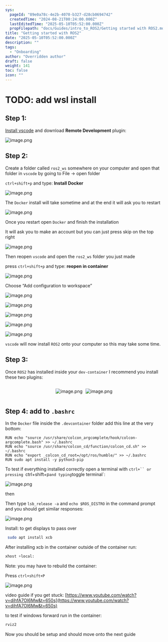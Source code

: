 ```yaml
---
sys:
  pageId: "89e0a78c-4e2b-4070-b327-d28cb0694742"
  createdTime: "2024-08-21T00:24:00.000Z"
  lastEditedTime: "2025-05-10T05:52:00.000Z"
  propFilepath: "docs/Guides/intro_to_ROS2/Getting started with ROS2.md"
title: "Getting started with ROS2"
date: "2025-05-10T05:52:00.000Z"
description: ""
tags:
  - "Onboarding"
author: "Overridden author"
draft: false
weight: 141
toc: false
icon: ""
---
```


# TODO: add wsl install

## Step 1:

[Install vscode](https://code.visualstudio.com/download) and download **Remote Development** plugin:

![image.png](https://prod-files-secure.s3.us-west-2.amazonaws.com/d518164a-d88e-44d1-a4ee-3adb3bd8bce0/efb52993-1881-4a40-b95e-6f020334f022/image.png?X-Amz-Algorithm=AWS4-HMAC-SHA256&X-Amz-Content-Sha256=UNSIGNED-PAYLOAD&X-Amz-Credential=ASIAZI2LB4662CU3FQWH%2F20250721%2Fus-west-2%2Fs3%2Faws4_request&X-Amz-Date=20250721T210838Z&X-Amz-Expires=3600&X-Amz-Security-Token=IQoJb3JpZ2luX2VjEMX%2F%2F%2F%2F%2F%2F%2F%2F%2F%2FwEaCXVzLXdlc3QtMiJGMEQCIAUDuGKTRBFfC%2BWpyakG1X9nup0agrinMcby5aIq5iBFAiBd3IbHp%2BsnrckHCizJjmRpmvuIj8r%2B6siWRJhaXuD9kSqIBAje%2F%2F%2F%2F%2F%2F%2F%2F%2F%2F8BEAAaDDYzNzQyMzE4MzgwNSIMIGNM5wEhIdffhRmWKtwDOykJr64HAp1P8tRexGZxkCjE1yBUGhFSZzNsGFgnZjmpJ6gRBRukSjvKnEIn40XuEY3Soyd4Q4Zh6rIrEAtdtBoTOhQOMRCuSZHKTnwJWB5%2FPktqGBemoujyr%2BJr%2B4lBP%2BOzsPlOraBrLHqPUGtkrg1lZ227KWaEJMUARBwryE6wC3%2BZOs7Dl0zDJu%2FpGJ6GDeAttSWRsdhZ2lKqeCvLv6qOvLWo8spSEpz%2FNKMSW%2BSEoIuXmpIQ%2BoYporZE8coeRdZ2VjUeuyq34eljS0ETm68jNiyK4cFESSq064iKclka3x8N4a56TxHkJ0vcGevaIavSxfLNpfczAORyvF2idOQBdd4qOxNTR9MW70upWUPjJBggWdjsx0ODAqu3NWF1I2lQjdh6K6Aa6lsmbRLw43DWyAsgJWVxQQ7leEIEimaEaTYqqtM3SL3JnRBjquwwIARsb%2FGokezxszgZn8Nv7cyy9Dv9qI7yn3QEARTP2344iSivD1OSBS9TNKaZAF9grkAe2YWghgW8oEKtoDj91pVamN0%2FrvQDtnsl9IG3kjjFX%2BzcMX%2BslXUtlm2hCAwsjW46oD0N%2B9nuagVPov0iyjWdeRO6%2BknxcPjlruGEtKGPzEe4k1sEVjC4V%2BIwn9f6wwY6pgFL%2Ba0Ecj7Oq1D1S61Y982zL%2FbeMRJ4Wn7cJ3S8I3yMs2%2BW45opqArTuWWrLKpWdfev3Lo4QmFBPgYRoM6mxbeMig48xRpc%2BePspQa5AHK3snmcY%2FlBOUFLJWYOrHjo%2BU1jfkLpQxgKjEHFxzOJrMwj2QPL0D4wQIo8R8fJ4AZ2LUl9%2FCqjd8u6E3bWK%2Bnx4IUDVC%2BDBNiDl6%2BueKK%2FiOBU2iXf%2FDso&X-Amz-Signature=ef9da19b68d51e88f616e4a771f80de01ada9dcc6fd8fe64115b01f1b8bbf617&X-Amz-SignedHeaders=host&x-amz-checksum-mode=ENABLED&x-id=GetObject)

## Step 2:

Create a folder called `ros2_ws` somewhere on your computer and open that folder in `vscode` by going to File → open folder 

`ctrl+shift+p` and type: **Install Docker**

![image.png](https://prod-files-secure.s3.us-west-2.amazonaws.com/d518164a-d88e-44d1-a4ee-3adb3bd8bce0/2269dc0e-1cd5-47ff-bceb-c04ad9b2eab0/image.png?X-Amz-Algorithm=AWS4-HMAC-SHA256&X-Amz-Content-Sha256=UNSIGNED-PAYLOAD&X-Amz-Credential=ASIAZI2LB4662CU3FQWH%2F20250721%2Fus-west-2%2Fs3%2Faws4_request&X-Amz-Date=20250721T210838Z&X-Amz-Expires=3600&X-Amz-Security-Token=IQoJb3JpZ2luX2VjEMX%2F%2F%2F%2F%2F%2F%2F%2F%2F%2FwEaCXVzLXdlc3QtMiJGMEQCIAUDuGKTRBFfC%2BWpyakG1X9nup0agrinMcby5aIq5iBFAiBd3IbHp%2BsnrckHCizJjmRpmvuIj8r%2B6siWRJhaXuD9kSqIBAje%2F%2F%2F%2F%2F%2F%2F%2F%2F%2F8BEAAaDDYzNzQyMzE4MzgwNSIMIGNM5wEhIdffhRmWKtwDOykJr64HAp1P8tRexGZxkCjE1yBUGhFSZzNsGFgnZjmpJ6gRBRukSjvKnEIn40XuEY3Soyd4Q4Zh6rIrEAtdtBoTOhQOMRCuSZHKTnwJWB5%2FPktqGBemoujyr%2BJr%2B4lBP%2BOzsPlOraBrLHqPUGtkrg1lZ227KWaEJMUARBwryE6wC3%2BZOs7Dl0zDJu%2FpGJ6GDeAttSWRsdhZ2lKqeCvLv6qOvLWo8spSEpz%2FNKMSW%2BSEoIuXmpIQ%2BoYporZE8coeRdZ2VjUeuyq34eljS0ETm68jNiyK4cFESSq064iKclka3x8N4a56TxHkJ0vcGevaIavSxfLNpfczAORyvF2idOQBdd4qOxNTR9MW70upWUPjJBggWdjsx0ODAqu3NWF1I2lQjdh6K6Aa6lsmbRLw43DWyAsgJWVxQQ7leEIEimaEaTYqqtM3SL3JnRBjquwwIARsb%2FGokezxszgZn8Nv7cyy9Dv9qI7yn3QEARTP2344iSivD1OSBS9TNKaZAF9grkAe2YWghgW8oEKtoDj91pVamN0%2FrvQDtnsl9IG3kjjFX%2BzcMX%2BslXUtlm2hCAwsjW46oD0N%2B9nuagVPov0iyjWdeRO6%2BknxcPjlruGEtKGPzEe4k1sEVjC4V%2BIwn9f6wwY6pgFL%2Ba0Ecj7Oq1D1S61Y982zL%2FbeMRJ4Wn7cJ3S8I3yMs2%2BW45opqArTuWWrLKpWdfev3Lo4QmFBPgYRoM6mxbeMig48xRpc%2BePspQa5AHK3snmcY%2FlBOUFLJWYOrHjo%2BU1jfkLpQxgKjEHFxzOJrMwj2QPL0D4wQIo8R8fJ4AZ2LUl9%2FCqjd8u6E3bWK%2Bnx4IUDVC%2BDBNiDl6%2BueKK%2FiOBU2iXf%2FDso&X-Amz-Signature=f8f63e0bf3218440578749aba78d3d24a040e5113f33ff4fb9e181a48719ee90&X-Amz-SignedHeaders=host&x-amz-checksum-mode=ENABLED&x-id=GetObject)

The `Docker` install will take sometime and at the end it will ask you to restart

![image.png](https://prod-files-secure.s3.us-west-2.amazonaws.com/d518164a-d88e-44d1-a4ee-3adb3bd8bce0/ed233f78-be33-4b1f-b89c-9c346c0e961e/image.png?X-Amz-Algorithm=AWS4-HMAC-SHA256&X-Amz-Content-Sha256=UNSIGNED-PAYLOAD&X-Amz-Credential=ASIAZI2LB4662CU3FQWH%2F20250721%2Fus-west-2%2Fs3%2Faws4_request&X-Amz-Date=20250721T210838Z&X-Amz-Expires=3600&X-Amz-Security-Token=IQoJb3JpZ2luX2VjEMX%2F%2F%2F%2F%2F%2F%2F%2F%2F%2FwEaCXVzLXdlc3QtMiJGMEQCIAUDuGKTRBFfC%2BWpyakG1X9nup0agrinMcby5aIq5iBFAiBd3IbHp%2BsnrckHCizJjmRpmvuIj8r%2B6siWRJhaXuD9kSqIBAje%2F%2F%2F%2F%2F%2F%2F%2F%2F%2F8BEAAaDDYzNzQyMzE4MzgwNSIMIGNM5wEhIdffhRmWKtwDOykJr64HAp1P8tRexGZxkCjE1yBUGhFSZzNsGFgnZjmpJ6gRBRukSjvKnEIn40XuEY3Soyd4Q4Zh6rIrEAtdtBoTOhQOMRCuSZHKTnwJWB5%2FPktqGBemoujyr%2BJr%2B4lBP%2BOzsPlOraBrLHqPUGtkrg1lZ227KWaEJMUARBwryE6wC3%2BZOs7Dl0zDJu%2FpGJ6GDeAttSWRsdhZ2lKqeCvLv6qOvLWo8spSEpz%2FNKMSW%2BSEoIuXmpIQ%2BoYporZE8coeRdZ2VjUeuyq34eljS0ETm68jNiyK4cFESSq064iKclka3x8N4a56TxHkJ0vcGevaIavSxfLNpfczAORyvF2idOQBdd4qOxNTR9MW70upWUPjJBggWdjsx0ODAqu3NWF1I2lQjdh6K6Aa6lsmbRLw43DWyAsgJWVxQQ7leEIEimaEaTYqqtM3SL3JnRBjquwwIARsb%2FGokezxszgZn8Nv7cyy9Dv9qI7yn3QEARTP2344iSivD1OSBS9TNKaZAF9grkAe2YWghgW8oEKtoDj91pVamN0%2FrvQDtnsl9IG3kjjFX%2BzcMX%2BslXUtlm2hCAwsjW46oD0N%2B9nuagVPov0iyjWdeRO6%2BknxcPjlruGEtKGPzEe4k1sEVjC4V%2BIwn9f6wwY6pgFL%2Ba0Ecj7Oq1D1S61Y982zL%2FbeMRJ4Wn7cJ3S8I3yMs2%2BW45opqArTuWWrLKpWdfev3Lo4QmFBPgYRoM6mxbeMig48xRpc%2BePspQa5AHK3snmcY%2FlBOUFLJWYOrHjo%2BU1jfkLpQxgKjEHFxzOJrMwj2QPL0D4wQIo8R8fJ4AZ2LUl9%2FCqjd8u6E3bWK%2Bnx4IUDVC%2BDBNiDl6%2BueKK%2FiOBU2iXf%2FDso&X-Amz-Signature=f5a23e14d9f729feb6038c99c768639d87043421909bf54c2499ea88d78ee6fe&X-Amz-SignedHeaders=host&x-amz-checksum-mode=ENABLED&x-id=GetObject)

Once you restart open `Docker` and finish the installation

It will ask you to make an account but you can just press skip on the top right

![image.png](https://prod-files-secure.s3.us-west-2.amazonaws.com/d518164a-d88e-44d1-a4ee-3adb3bd8bce0/21010ad9-1659-4fd9-9f59-9932a09b2a3d/image.png?X-Amz-Algorithm=AWS4-HMAC-SHA256&X-Amz-Content-Sha256=UNSIGNED-PAYLOAD&X-Amz-Credential=ASIAZI2LB4662CU3FQWH%2F20250721%2Fus-west-2%2Fs3%2Faws4_request&X-Amz-Date=20250721T210838Z&X-Amz-Expires=3600&X-Amz-Security-Token=IQoJb3JpZ2luX2VjEMX%2F%2F%2F%2F%2F%2F%2F%2F%2F%2FwEaCXVzLXdlc3QtMiJGMEQCIAUDuGKTRBFfC%2BWpyakG1X9nup0agrinMcby5aIq5iBFAiBd3IbHp%2BsnrckHCizJjmRpmvuIj8r%2B6siWRJhaXuD9kSqIBAje%2F%2F%2F%2F%2F%2F%2F%2F%2F%2F8BEAAaDDYzNzQyMzE4MzgwNSIMIGNM5wEhIdffhRmWKtwDOykJr64HAp1P8tRexGZxkCjE1yBUGhFSZzNsGFgnZjmpJ6gRBRukSjvKnEIn40XuEY3Soyd4Q4Zh6rIrEAtdtBoTOhQOMRCuSZHKTnwJWB5%2FPktqGBemoujyr%2BJr%2B4lBP%2BOzsPlOraBrLHqPUGtkrg1lZ227KWaEJMUARBwryE6wC3%2BZOs7Dl0zDJu%2FpGJ6GDeAttSWRsdhZ2lKqeCvLv6qOvLWo8spSEpz%2FNKMSW%2BSEoIuXmpIQ%2BoYporZE8coeRdZ2VjUeuyq34eljS0ETm68jNiyK4cFESSq064iKclka3x8N4a56TxHkJ0vcGevaIavSxfLNpfczAORyvF2idOQBdd4qOxNTR9MW70upWUPjJBggWdjsx0ODAqu3NWF1I2lQjdh6K6Aa6lsmbRLw43DWyAsgJWVxQQ7leEIEimaEaTYqqtM3SL3JnRBjquwwIARsb%2FGokezxszgZn8Nv7cyy9Dv9qI7yn3QEARTP2344iSivD1OSBS9TNKaZAF9grkAe2YWghgW8oEKtoDj91pVamN0%2FrvQDtnsl9IG3kjjFX%2BzcMX%2BslXUtlm2hCAwsjW46oD0N%2B9nuagVPov0iyjWdeRO6%2BknxcPjlruGEtKGPzEe4k1sEVjC4V%2BIwn9f6wwY6pgFL%2Ba0Ecj7Oq1D1S61Y982zL%2FbeMRJ4Wn7cJ3S8I3yMs2%2BW45opqArTuWWrLKpWdfev3Lo4QmFBPgYRoM6mxbeMig48xRpc%2BePspQa5AHK3snmcY%2FlBOUFLJWYOrHjo%2BU1jfkLpQxgKjEHFxzOJrMwj2QPL0D4wQIo8R8fJ4AZ2LUl9%2FCqjd8u6E3bWK%2Bnx4IUDVC%2BDBNiDl6%2BueKK%2FiOBU2iXf%2FDso&X-Amz-Signature=6a5e1e74bff1f551e987e75fada0834f18b26ff5224b118a64b5f7bf2582ae7b&X-Amz-SignedHeaders=host&x-amz-checksum-mode=ENABLED&x-id=GetObject)

Then reopen `vscode` and open the `ros2_ws` folder you just made

press `ctrl+shift+p` and type: **reopen in container**

![image.png](https://prod-files-secure.s3.us-west-2.amazonaws.com/d518164a-d88e-44d1-a4ee-3adb3bd8bce0/4e93b8c2-41ad-488c-8095-c74205196118/image.png?X-Amz-Algorithm=AWS4-HMAC-SHA256&X-Amz-Content-Sha256=UNSIGNED-PAYLOAD&X-Amz-Credential=ASIAZI2LB4662CU3FQWH%2F20250721%2Fus-west-2%2Fs3%2Faws4_request&X-Amz-Date=20250721T210838Z&X-Amz-Expires=3600&X-Amz-Security-Token=IQoJb3JpZ2luX2VjEMX%2F%2F%2F%2F%2F%2F%2F%2F%2F%2FwEaCXVzLXdlc3QtMiJGMEQCIAUDuGKTRBFfC%2BWpyakG1X9nup0agrinMcby5aIq5iBFAiBd3IbHp%2BsnrckHCizJjmRpmvuIj8r%2B6siWRJhaXuD9kSqIBAje%2F%2F%2F%2F%2F%2F%2F%2F%2F%2F8BEAAaDDYzNzQyMzE4MzgwNSIMIGNM5wEhIdffhRmWKtwDOykJr64HAp1P8tRexGZxkCjE1yBUGhFSZzNsGFgnZjmpJ6gRBRukSjvKnEIn40XuEY3Soyd4Q4Zh6rIrEAtdtBoTOhQOMRCuSZHKTnwJWB5%2FPktqGBemoujyr%2BJr%2B4lBP%2BOzsPlOraBrLHqPUGtkrg1lZ227KWaEJMUARBwryE6wC3%2BZOs7Dl0zDJu%2FpGJ6GDeAttSWRsdhZ2lKqeCvLv6qOvLWo8spSEpz%2FNKMSW%2BSEoIuXmpIQ%2BoYporZE8coeRdZ2VjUeuyq34eljS0ETm68jNiyK4cFESSq064iKclka3x8N4a56TxHkJ0vcGevaIavSxfLNpfczAORyvF2idOQBdd4qOxNTR9MW70upWUPjJBggWdjsx0ODAqu3NWF1I2lQjdh6K6Aa6lsmbRLw43DWyAsgJWVxQQ7leEIEimaEaTYqqtM3SL3JnRBjquwwIARsb%2FGokezxszgZn8Nv7cyy9Dv9qI7yn3QEARTP2344iSivD1OSBS9TNKaZAF9grkAe2YWghgW8oEKtoDj91pVamN0%2FrvQDtnsl9IG3kjjFX%2BzcMX%2BslXUtlm2hCAwsjW46oD0N%2B9nuagVPov0iyjWdeRO6%2BknxcPjlruGEtKGPzEe4k1sEVjC4V%2BIwn9f6wwY6pgFL%2Ba0Ecj7Oq1D1S61Y982zL%2FbeMRJ4Wn7cJ3S8I3yMs2%2BW45opqArTuWWrLKpWdfev3Lo4QmFBPgYRoM6mxbeMig48xRpc%2BePspQa5AHK3snmcY%2FlBOUFLJWYOrHjo%2BU1jfkLpQxgKjEHFxzOJrMwj2QPL0D4wQIo8R8fJ4AZ2LUl9%2FCqjd8u6E3bWK%2Bnx4IUDVC%2BDBNiDl6%2BueKK%2FiOBU2iXf%2FDso&X-Amz-Signature=cebba5e302655a33510033cdbb3c4df2d667d989a06da8ddfeb2cbf8884966e0&X-Amz-SignedHeaders=host&x-amz-checksum-mode=ENABLED&x-id=GetObject)

Choose “Add configuration to workspace”

![image.png](https://prod-files-secure.s3.us-west-2.amazonaws.com/d518164a-d88e-44d1-a4ee-3adb3bd8bce0/9560b282-5060-4989-ba37-97e7b2c22476/image.png?X-Amz-Algorithm=AWS4-HMAC-SHA256&X-Amz-Content-Sha256=UNSIGNED-PAYLOAD&X-Amz-Credential=ASIAZI2LB4662CU3FQWH%2F20250721%2Fus-west-2%2Fs3%2Faws4_request&X-Amz-Date=20250721T210838Z&X-Amz-Expires=3600&X-Amz-Security-Token=IQoJb3JpZ2luX2VjEMX%2F%2F%2F%2F%2F%2F%2F%2F%2F%2FwEaCXVzLXdlc3QtMiJGMEQCIAUDuGKTRBFfC%2BWpyakG1X9nup0agrinMcby5aIq5iBFAiBd3IbHp%2BsnrckHCizJjmRpmvuIj8r%2B6siWRJhaXuD9kSqIBAje%2F%2F%2F%2F%2F%2F%2F%2F%2F%2F8BEAAaDDYzNzQyMzE4MzgwNSIMIGNM5wEhIdffhRmWKtwDOykJr64HAp1P8tRexGZxkCjE1yBUGhFSZzNsGFgnZjmpJ6gRBRukSjvKnEIn40XuEY3Soyd4Q4Zh6rIrEAtdtBoTOhQOMRCuSZHKTnwJWB5%2FPktqGBemoujyr%2BJr%2B4lBP%2BOzsPlOraBrLHqPUGtkrg1lZ227KWaEJMUARBwryE6wC3%2BZOs7Dl0zDJu%2FpGJ6GDeAttSWRsdhZ2lKqeCvLv6qOvLWo8spSEpz%2FNKMSW%2BSEoIuXmpIQ%2BoYporZE8coeRdZ2VjUeuyq34eljS0ETm68jNiyK4cFESSq064iKclka3x8N4a56TxHkJ0vcGevaIavSxfLNpfczAORyvF2idOQBdd4qOxNTR9MW70upWUPjJBggWdjsx0ODAqu3NWF1I2lQjdh6K6Aa6lsmbRLw43DWyAsgJWVxQQ7leEIEimaEaTYqqtM3SL3JnRBjquwwIARsb%2FGokezxszgZn8Nv7cyy9Dv9qI7yn3QEARTP2344iSivD1OSBS9TNKaZAF9grkAe2YWghgW8oEKtoDj91pVamN0%2FrvQDtnsl9IG3kjjFX%2BzcMX%2BslXUtlm2hCAwsjW46oD0N%2B9nuagVPov0iyjWdeRO6%2BknxcPjlruGEtKGPzEe4k1sEVjC4V%2BIwn9f6wwY6pgFL%2Ba0Ecj7Oq1D1S61Y982zL%2FbeMRJ4Wn7cJ3S8I3yMs2%2BW45opqArTuWWrLKpWdfev3Lo4QmFBPgYRoM6mxbeMig48xRpc%2BePspQa5AHK3snmcY%2FlBOUFLJWYOrHjo%2BU1jfkLpQxgKjEHFxzOJrMwj2QPL0D4wQIo8R8fJ4AZ2LUl9%2FCqjd8u6E3bWK%2Bnx4IUDVC%2BDBNiDl6%2BueKK%2FiOBU2iXf%2FDso&X-Amz-Signature=d50e0044be9460b3a7535c02cfcdf32630323ac447f6e7839c761a50d0267b10&X-Amz-SignedHeaders=host&x-amz-checksum-mode=ENABLED&x-id=GetObject)

![image.png](https://prod-files-secure.s3.us-west-2.amazonaws.com/d518164a-d88e-44d1-a4ee-3adb3bd8bce0/2ee63f81-886b-48e8-a553-dc6e5eac99e4/image.png?X-Amz-Algorithm=AWS4-HMAC-SHA256&X-Amz-Content-Sha256=UNSIGNED-PAYLOAD&X-Amz-Credential=ASIAZI2LB4662CU3FQWH%2F20250721%2Fus-west-2%2Fs3%2Faws4_request&X-Amz-Date=20250721T210838Z&X-Amz-Expires=3600&X-Amz-Security-Token=IQoJb3JpZ2luX2VjEMX%2F%2F%2F%2F%2F%2F%2F%2F%2F%2FwEaCXVzLXdlc3QtMiJGMEQCIAUDuGKTRBFfC%2BWpyakG1X9nup0agrinMcby5aIq5iBFAiBd3IbHp%2BsnrckHCizJjmRpmvuIj8r%2B6siWRJhaXuD9kSqIBAje%2F%2F%2F%2F%2F%2F%2F%2F%2F%2F8BEAAaDDYzNzQyMzE4MzgwNSIMIGNM5wEhIdffhRmWKtwDOykJr64HAp1P8tRexGZxkCjE1yBUGhFSZzNsGFgnZjmpJ6gRBRukSjvKnEIn40XuEY3Soyd4Q4Zh6rIrEAtdtBoTOhQOMRCuSZHKTnwJWB5%2FPktqGBemoujyr%2BJr%2B4lBP%2BOzsPlOraBrLHqPUGtkrg1lZ227KWaEJMUARBwryE6wC3%2BZOs7Dl0zDJu%2FpGJ6GDeAttSWRsdhZ2lKqeCvLv6qOvLWo8spSEpz%2FNKMSW%2BSEoIuXmpIQ%2BoYporZE8coeRdZ2VjUeuyq34eljS0ETm68jNiyK4cFESSq064iKclka3x8N4a56TxHkJ0vcGevaIavSxfLNpfczAORyvF2idOQBdd4qOxNTR9MW70upWUPjJBggWdjsx0ODAqu3NWF1I2lQjdh6K6Aa6lsmbRLw43DWyAsgJWVxQQ7leEIEimaEaTYqqtM3SL3JnRBjquwwIARsb%2FGokezxszgZn8Nv7cyy9Dv9qI7yn3QEARTP2344iSivD1OSBS9TNKaZAF9grkAe2YWghgW8oEKtoDj91pVamN0%2FrvQDtnsl9IG3kjjFX%2BzcMX%2BslXUtlm2hCAwsjW46oD0N%2B9nuagVPov0iyjWdeRO6%2BknxcPjlruGEtKGPzEe4k1sEVjC4V%2BIwn9f6wwY6pgFL%2Ba0Ecj7Oq1D1S61Y982zL%2FbeMRJ4Wn7cJ3S8I3yMs2%2BW45opqArTuWWrLKpWdfev3Lo4QmFBPgYRoM6mxbeMig48xRpc%2BePspQa5AHK3snmcY%2FlBOUFLJWYOrHjo%2BU1jfkLpQxgKjEHFxzOJrMwj2QPL0D4wQIo8R8fJ4AZ2LUl9%2FCqjd8u6E3bWK%2Bnx4IUDVC%2BDBNiDl6%2BueKK%2FiOBU2iXf%2FDso&X-Amz-Signature=ee12fc4990ba22a0834e82f855f57d0ac622d09c8e111688e5d19f276f06c457&X-Amz-SignedHeaders=host&x-amz-checksum-mode=ENABLED&x-id=GetObject)

![image.png](https://prod-files-secure.s3.us-west-2.amazonaws.com/d518164a-d88e-44d1-a4ee-3adb3bd8bce0/ae1580b2-b048-407e-aed9-b584224a7a04/image.png?X-Amz-Algorithm=AWS4-HMAC-SHA256&X-Amz-Content-Sha256=UNSIGNED-PAYLOAD&X-Amz-Credential=ASIAZI2LB4662CU3FQWH%2F20250721%2Fus-west-2%2Fs3%2Faws4_request&X-Amz-Date=20250721T210838Z&X-Amz-Expires=3600&X-Amz-Security-Token=IQoJb3JpZ2luX2VjEMX%2F%2F%2F%2F%2F%2F%2F%2F%2F%2FwEaCXVzLXdlc3QtMiJGMEQCIAUDuGKTRBFfC%2BWpyakG1X9nup0agrinMcby5aIq5iBFAiBd3IbHp%2BsnrckHCizJjmRpmvuIj8r%2B6siWRJhaXuD9kSqIBAje%2F%2F%2F%2F%2F%2F%2F%2F%2F%2F8BEAAaDDYzNzQyMzE4MzgwNSIMIGNM5wEhIdffhRmWKtwDOykJr64HAp1P8tRexGZxkCjE1yBUGhFSZzNsGFgnZjmpJ6gRBRukSjvKnEIn40XuEY3Soyd4Q4Zh6rIrEAtdtBoTOhQOMRCuSZHKTnwJWB5%2FPktqGBemoujyr%2BJr%2B4lBP%2BOzsPlOraBrLHqPUGtkrg1lZ227KWaEJMUARBwryE6wC3%2BZOs7Dl0zDJu%2FpGJ6GDeAttSWRsdhZ2lKqeCvLv6qOvLWo8spSEpz%2FNKMSW%2BSEoIuXmpIQ%2BoYporZE8coeRdZ2VjUeuyq34eljS0ETm68jNiyK4cFESSq064iKclka3x8N4a56TxHkJ0vcGevaIavSxfLNpfczAORyvF2idOQBdd4qOxNTR9MW70upWUPjJBggWdjsx0ODAqu3NWF1I2lQjdh6K6Aa6lsmbRLw43DWyAsgJWVxQQ7leEIEimaEaTYqqtM3SL3JnRBjquwwIARsb%2FGokezxszgZn8Nv7cyy9Dv9qI7yn3QEARTP2344iSivD1OSBS9TNKaZAF9grkAe2YWghgW8oEKtoDj91pVamN0%2FrvQDtnsl9IG3kjjFX%2BzcMX%2BslXUtlm2hCAwsjW46oD0N%2B9nuagVPov0iyjWdeRO6%2BknxcPjlruGEtKGPzEe4k1sEVjC4V%2BIwn9f6wwY6pgFL%2Ba0Ecj7Oq1D1S61Y982zL%2FbeMRJ4Wn7cJ3S8I3yMs2%2BW45opqArTuWWrLKpWdfev3Lo4QmFBPgYRoM6mxbeMig48xRpc%2BePspQa5AHK3snmcY%2FlBOUFLJWYOrHjo%2BU1jfkLpQxgKjEHFxzOJrMwj2QPL0D4wQIo8R8fJ4AZ2LUl9%2FCqjd8u6E3bWK%2Bnx4IUDVC%2BDBNiDl6%2BueKK%2FiOBU2iXf%2FDso&X-Amz-Signature=c39952be1212f5eb8326817297be52cc434cd86549da48ebf0be0248dab35594&X-Amz-SignedHeaders=host&x-amz-checksum-mode=ENABLED&x-id=GetObject)

![image.png](https://prod-files-secure.s3.us-west-2.amazonaws.com/d518164a-d88e-44d1-a4ee-3adb3bd8bce0/53255b28-f75e-430f-b9e3-c0ac8577e42b/image.png?X-Amz-Algorithm=AWS4-HMAC-SHA256&X-Amz-Content-Sha256=UNSIGNED-PAYLOAD&X-Amz-Credential=ASIAZI2LB4662CU3FQWH%2F20250721%2Fus-west-2%2Fs3%2Faws4_request&X-Amz-Date=20250721T210838Z&X-Amz-Expires=3600&X-Amz-Security-Token=IQoJb3JpZ2luX2VjEMX%2F%2F%2F%2F%2F%2F%2F%2F%2F%2FwEaCXVzLXdlc3QtMiJGMEQCIAUDuGKTRBFfC%2BWpyakG1X9nup0agrinMcby5aIq5iBFAiBd3IbHp%2BsnrckHCizJjmRpmvuIj8r%2B6siWRJhaXuD9kSqIBAje%2F%2F%2F%2F%2F%2F%2F%2F%2F%2F8BEAAaDDYzNzQyMzE4MzgwNSIMIGNM5wEhIdffhRmWKtwDOykJr64HAp1P8tRexGZxkCjE1yBUGhFSZzNsGFgnZjmpJ6gRBRukSjvKnEIn40XuEY3Soyd4Q4Zh6rIrEAtdtBoTOhQOMRCuSZHKTnwJWB5%2FPktqGBemoujyr%2BJr%2B4lBP%2BOzsPlOraBrLHqPUGtkrg1lZ227KWaEJMUARBwryE6wC3%2BZOs7Dl0zDJu%2FpGJ6GDeAttSWRsdhZ2lKqeCvLv6qOvLWo8spSEpz%2FNKMSW%2BSEoIuXmpIQ%2BoYporZE8coeRdZ2VjUeuyq34eljS0ETm68jNiyK4cFESSq064iKclka3x8N4a56TxHkJ0vcGevaIavSxfLNpfczAORyvF2idOQBdd4qOxNTR9MW70upWUPjJBggWdjsx0ODAqu3NWF1I2lQjdh6K6Aa6lsmbRLw43DWyAsgJWVxQQ7leEIEimaEaTYqqtM3SL3JnRBjquwwIARsb%2FGokezxszgZn8Nv7cyy9Dv9qI7yn3QEARTP2344iSivD1OSBS9TNKaZAF9grkAe2YWghgW8oEKtoDj91pVamN0%2FrvQDtnsl9IG3kjjFX%2BzcMX%2BslXUtlm2hCAwsjW46oD0N%2B9nuagVPov0iyjWdeRO6%2BknxcPjlruGEtKGPzEe4k1sEVjC4V%2BIwn9f6wwY6pgFL%2Ba0Ecj7Oq1D1S61Y982zL%2FbeMRJ4Wn7cJ3S8I3yMs2%2BW45opqArTuWWrLKpWdfev3Lo4QmFBPgYRoM6mxbeMig48xRpc%2BePspQa5AHK3snmcY%2FlBOUFLJWYOrHjo%2BU1jfkLpQxgKjEHFxzOJrMwj2QPL0D4wQIo8R8fJ4AZ2LUl9%2FCqjd8u6E3bWK%2Bnx4IUDVC%2BDBNiDl6%2BueKK%2FiOBU2iXf%2FDso&X-Amz-Signature=ceac807ebec89080dc90c828b040cd5b156e73fb7c8740996984ab6f71023a0d&X-Amz-SignedHeaders=host&x-amz-checksum-mode=ENABLED&x-id=GetObject)

![image.png](https://prod-files-secure.s3.us-west-2.amazonaws.com/d518164a-d88e-44d1-a4ee-3adb3bd8bce0/7c562767-5af9-4ffb-97d1-327bcdf4ee00/image.png?X-Amz-Algorithm=AWS4-HMAC-SHA256&X-Amz-Content-Sha256=UNSIGNED-PAYLOAD&X-Amz-Credential=ASIAZI2LB4662CU3FQWH%2F20250721%2Fus-west-2%2Fs3%2Faws4_request&X-Amz-Date=20250721T210838Z&X-Amz-Expires=3600&X-Amz-Security-Token=IQoJb3JpZ2luX2VjEMX%2F%2F%2F%2F%2F%2F%2F%2F%2F%2FwEaCXVzLXdlc3QtMiJGMEQCIAUDuGKTRBFfC%2BWpyakG1X9nup0agrinMcby5aIq5iBFAiBd3IbHp%2BsnrckHCizJjmRpmvuIj8r%2B6siWRJhaXuD9kSqIBAje%2F%2F%2F%2F%2F%2F%2F%2F%2F%2F8BEAAaDDYzNzQyMzE4MzgwNSIMIGNM5wEhIdffhRmWKtwDOykJr64HAp1P8tRexGZxkCjE1yBUGhFSZzNsGFgnZjmpJ6gRBRukSjvKnEIn40XuEY3Soyd4Q4Zh6rIrEAtdtBoTOhQOMRCuSZHKTnwJWB5%2FPktqGBemoujyr%2BJr%2B4lBP%2BOzsPlOraBrLHqPUGtkrg1lZ227KWaEJMUARBwryE6wC3%2BZOs7Dl0zDJu%2FpGJ6GDeAttSWRsdhZ2lKqeCvLv6qOvLWo8spSEpz%2FNKMSW%2BSEoIuXmpIQ%2BoYporZE8coeRdZ2VjUeuyq34eljS0ETm68jNiyK4cFESSq064iKclka3x8N4a56TxHkJ0vcGevaIavSxfLNpfczAORyvF2idOQBdd4qOxNTR9MW70upWUPjJBggWdjsx0ODAqu3NWF1I2lQjdh6K6Aa6lsmbRLw43DWyAsgJWVxQQ7leEIEimaEaTYqqtM3SL3JnRBjquwwIARsb%2FGokezxszgZn8Nv7cyy9Dv9qI7yn3QEARTP2344iSivD1OSBS9TNKaZAF9grkAe2YWghgW8oEKtoDj91pVamN0%2FrvQDtnsl9IG3kjjFX%2BzcMX%2BslXUtlm2hCAwsjW46oD0N%2B9nuagVPov0iyjWdeRO6%2BknxcPjlruGEtKGPzEe4k1sEVjC4V%2BIwn9f6wwY6pgFL%2Ba0Ecj7Oq1D1S61Y982zL%2FbeMRJ4Wn7cJ3S8I3yMs2%2BW45opqArTuWWrLKpWdfev3Lo4QmFBPgYRoM6mxbeMig48xRpc%2BePspQa5AHK3snmcY%2FlBOUFLJWYOrHjo%2BU1jfkLpQxgKjEHFxzOJrMwj2QPL0D4wQIo8R8fJ4AZ2LUl9%2FCqjd8u6E3bWK%2Bnx4IUDVC%2BDBNiDl6%2BueKK%2FiOBU2iXf%2FDso&X-Amz-Signature=ddad4b6e5b3e914f71bf5ee34bb9c0699c601590979ce0d2e13f7dab258099ed&X-Amz-SignedHeaders=host&x-amz-checksum-mode=ENABLED&x-id=GetObject)

`vscode` will now install `ROS2` onto your computer so this may take some time.

## Step 3:

Once `ROS2` has installed inside your `dev-container` I recommend you install these two plugins:

<div style="display: flex;flex-direction: row; column-gap:10px; max-width: 630px;justify-content: center;">
<div>

![image.png](https://prod-files-secure.s3.us-west-2.amazonaws.com/d518164a-d88e-44d1-a4ee-3adb3bd8bce0/3fc3d550-5a54-4ba1-ba6b-faa01cdb7369/image.png?X-Amz-Algorithm=AWS4-HMAC-SHA256&X-Amz-Content-Sha256=UNSIGNED-PAYLOAD&X-Amz-Credential=ASIAZI2LB466ZHRMKDGO%2F20250721%2Fus-west-2%2Fs3%2Faws4_request&X-Amz-Date=20250721T210840Z&X-Amz-Expires=3600&X-Amz-Security-Token=IQoJb3JpZ2luX2VjEMX%2F%2F%2F%2F%2F%2F%2F%2F%2F%2FwEaCXVzLXdlc3QtMiJIMEYCIQD25XgditXS4xfwiY%2BwKZARgI1lgtWmqVbIR2g%2FpGToWwIhAN8zDcqu9sdE7%2Fv5qTfn6ic45Y%2B4x0CWRubbH7eZzZpAKogECN7%2F%2F%2F%2F%2F%2F%2F%2F%2F%2FwEQABoMNjM3NDIzMTgzODA1IgwLBmzIKDW9pkk20YEq3AMscy4Kkci%2FglC%2BmonT5TTW9abNNSBUOA42EjKSNPbZDAhfVELmrxqLQhsgDOuCo7aoBiVFiZTPszQ%2B9Lq0wNifsNUYMkOeTzFZbjM%2F5SotxsxCyxIsFmP8dnV4z5Ymxv4lVEyEzN9gTju6tywrzdNn8HUa2mYnIr7fo3k%2BhKPiTJVmUcgIUppS7hXZ11agTrw8FpwYBUJ6KitjaqMwbxHjem4ce7S%2BjVLAY4z4EgqhmCPnx%2BnTZdkSnpZPbQqe7rjUBAg9ADEAPtH10ubHaVGoYi4kZ%2BwCzJwtR6lfPjv5VILU3tgw4kfFyK%2B8lSEdaQ9r0a9dQCBRNF4EeWZl%2BX3vicnpYR6%2BbkJSrSNo9ymMXP4wYwTolKDjAt7GjEfGucN96OCY1EL8ApjZyE7MyhzXwLhueCCbaspAdgvtgpTZKVpVfXoQYzF%2Fy%2B3WB05UHzD5hiJ2GcWNvTIH9wFGzSGhzsh55iL9arDdMTjkp5HD66tZBkHsfAvIZ%2BWlBPDFKJQnCu5x6%2FaIzp7z3C6hiDvwKPYTYkuXae%2BcD1k0vbP5c7jmLUI68Webd%2BI7KJQJIkuUrOkwc6VUOPAeGQBbeqQHFfncOKq9zSGQ6gxKethCoU%2BP%2BTeX89wTdZROjTCZ1%2FrDBjqkAd6kOI30m0AmJwoqqdHaBBzS9cwpVd5S%2F2ir9dlAuEkFWTNOF4SnatRBd8W9tQZYeGFqiPYzMFDM07fIOwk0pQ7xoaNSyadkjWCarqipDjWFI3T6L8pB%2BfzJoLfMuftiqtahFPE2i02kuKAr%2BcCLcDZ6Fce3eHDqsTfyKW4N8JGZJUE5%2Brh1N1XfQuhPqlZzPRli%2FCoWoto4iSi5hKo2ltg%2BeVuK&X-Amz-Signature=544dcca5002738e6b7d7709548a1849a57be05230acabcb97f61a880328c5052&X-Amz-SignedHeaders=host&x-amz-checksum-mode=ENABLED&x-id=GetObject)

</div>
<div>

![image.png](https://prod-files-secure.s3.us-west-2.amazonaws.com/d518164a-d88e-44d1-a4ee-3adb3bd8bce0/d994cc66-13c2-4093-a5a3-f84cf4601a82/image.png?X-Amz-Algorithm=AWS4-HMAC-SHA256&X-Amz-Content-Sha256=UNSIGNED-PAYLOAD&X-Amz-Credential=ASIAZI2LB466WSXJN4XW%2F20250721%2Fus-west-2%2Fs3%2Faws4_request&X-Amz-Date=20250721T210841Z&X-Amz-Expires=3600&X-Amz-Security-Token=IQoJb3JpZ2luX2VjEMX%2F%2F%2F%2F%2F%2F%2F%2F%2F%2FwEaCXVzLXdlc3QtMiJHMEUCIA7lQ%2BVn5Xj%2BdwhYz9kXRtJIE%2BaVbpmUN9g%2FmacUdeamAiEA%2FVquDVJCvsDrLaQ90WfEWtvm%2FFPiZUKhEqnuvrVueT8qiAQI3v%2F%2F%2F%2F%2F%2F%2F%2F%2F%2FARAAGgw2Mzc0MjMxODM4MDUiDNkYHm49jxi6J98b9yrcA4185NUmWNa7oKXQpPRPYhApJpWNaSiqMoijIES5g%2FKE4fR7fHxeUvsDQjhc8aE%2Fkq81shTpJygeknyuHZ1x%2FRxiUVSZHsPjWNSImzp%2FXBN2IaaJetQWxtQlOAMg4O8pC7UezYI%2FC0W7SxExmlu1pLKUG%2F7rKJeUjpqvRdIGEnvoADRysORq2fUOhHjWm%2FwgqGmtEiL7mingCagLRrbA6xlCn87Xjgz8hUb%2F1dUicRz%2BzejLlEm6%2ByrLHDTXrwQf%2FNB9wJMpLehS9JhuWZnY1Hqjdlp6ShHEQEBJNCVZ9U%2BQ15XU%2FToL%2BqRN%2Fgl%2FgJUVHQZGZ3MHjPB%2B3zzAZagLCCu1odrt05dRjMb2vl3piCnqDUUS51zKkH5yIJNLkqeEeRq90zwwh6WriHKnrgs7qFdlk4oPDJbq8IIrIH%2FdAjqL5e0M3FIuTAc2SGY4prlrlJCJOH5eCpFiP%2BP2pQVVyo0h5P5QX8fcp4kQzR%2FFyJnJsWWFm7r1FLKxmA1KW9Vy6edZOtJu8h8kVnag1pAfWaErZRKQwH%2FGlEcvyHJ6Jj8GFLEwtAdxp2xE2wvq2tb7hmwlzshz64%2BGMaTByf%2FFlhB5RELfer9pd7RgJmGtqU%2ByCOMjKqKnkuAQb3DlMIDX%2BsMGOqUBi0QZFzan5%2BEzkZXtfkOJyB%2BeX5X7kHa0oGW%2BRMxj9wUpp1LR7h8oDyq8AXKhjwkkLHRd%2BZGMkAxW040gZ65Eney%2FgiTdkE7yZwdOBdDGFDIp8Ykp9s5MQP7dQYr85yqQlOOCT716XypwwKcMK%2F%2B%2BSmZTrq4pnJdDcSybkVS5awYKjFE2Ogkl4HOWNmp9odzQnxy9K6zmexCHlSk%2Bv182Io5ZHix9&X-Amz-Signature=130d4460a577787ec47eb051bf48aa7ab7485ba73cd170baec42cbe2520b4e5d&X-Amz-SignedHeaders=host&x-amz-checksum-mode=ENABLED&x-id=GetObject)

</div>
</div>

## Step 4: add to `.bashrc`

In the `Docker` file inside the `.devcontainer` folder add this line at the very bottom: 

```docker
RUN echo "source /usr/share/colcon_argcomplete/hook/colcon-argcomplete.bash" >> ~/.bashrc
RUN echo "source /usr/share/colcon_cd/function/colcon_cd.sh" >> ~/.bashrc
RUN echo "export _colcon_cd_root=/opt/ros/humble/" >> ~/.bashrc
RUN sudo apt install -y python3-pip 
```

To test if everything installed correctly open a terminal with `ctrl+`` or pressing `ctrl+shift+p` and typing `toggle terminal`:

![image.png](https://prod-files-secure.s3.us-west-2.amazonaws.com/d518164a-d88e-44d1-a4ee-3adb3bd8bce0/6a4943d8-b04e-4c02-9a58-775f3384d1a5/image.png?X-Amz-Algorithm=AWS4-HMAC-SHA256&X-Amz-Content-Sha256=UNSIGNED-PAYLOAD&X-Amz-Credential=ASIAZI2LB4662CU3FQWH%2F20250721%2Fus-west-2%2Fs3%2Faws4_request&X-Amz-Date=20250721T210838Z&X-Amz-Expires=3600&X-Amz-Security-Token=IQoJb3JpZ2luX2VjEMX%2F%2F%2F%2F%2F%2F%2F%2F%2F%2FwEaCXVzLXdlc3QtMiJGMEQCIAUDuGKTRBFfC%2BWpyakG1X9nup0agrinMcby5aIq5iBFAiBd3IbHp%2BsnrckHCizJjmRpmvuIj8r%2B6siWRJhaXuD9kSqIBAje%2F%2F%2F%2F%2F%2F%2F%2F%2F%2F8BEAAaDDYzNzQyMzE4MzgwNSIMIGNM5wEhIdffhRmWKtwDOykJr64HAp1P8tRexGZxkCjE1yBUGhFSZzNsGFgnZjmpJ6gRBRukSjvKnEIn40XuEY3Soyd4Q4Zh6rIrEAtdtBoTOhQOMRCuSZHKTnwJWB5%2FPktqGBemoujyr%2BJr%2B4lBP%2BOzsPlOraBrLHqPUGtkrg1lZ227KWaEJMUARBwryE6wC3%2BZOs7Dl0zDJu%2FpGJ6GDeAttSWRsdhZ2lKqeCvLv6qOvLWo8spSEpz%2FNKMSW%2BSEoIuXmpIQ%2BoYporZE8coeRdZ2VjUeuyq34eljS0ETm68jNiyK4cFESSq064iKclka3x8N4a56TxHkJ0vcGevaIavSxfLNpfczAORyvF2idOQBdd4qOxNTR9MW70upWUPjJBggWdjsx0ODAqu3NWF1I2lQjdh6K6Aa6lsmbRLw43DWyAsgJWVxQQ7leEIEimaEaTYqqtM3SL3JnRBjquwwIARsb%2FGokezxszgZn8Nv7cyy9Dv9qI7yn3QEARTP2344iSivD1OSBS9TNKaZAF9grkAe2YWghgW8oEKtoDj91pVamN0%2FrvQDtnsl9IG3kjjFX%2BzcMX%2BslXUtlm2hCAwsjW46oD0N%2B9nuagVPov0iyjWdeRO6%2BknxcPjlruGEtKGPzEe4k1sEVjC4V%2BIwn9f6wwY6pgFL%2Ba0Ecj7Oq1D1S61Y982zL%2FbeMRJ4Wn7cJ3S8I3yMs2%2BW45opqArTuWWrLKpWdfev3Lo4QmFBPgYRoM6mxbeMig48xRpc%2BePspQa5AHK3snmcY%2FlBOUFLJWYOrHjo%2BU1jfkLpQxgKjEHFxzOJrMwj2QPL0D4wQIo8R8fJ4AZ2LUl9%2FCqjd8u6E3bWK%2Bnx4IUDVC%2BDBNiDl6%2BueKK%2FiOBU2iXf%2FDso&X-Amz-Signature=121a1a57b2ac7d6c13463091c552164f3dedbde92d3484c56ee9d9f06a3ca34b&X-Amz-SignedHeaders=host&x-amz-checksum-mode=ENABLED&x-id=GetObject)

then 

Then type `lsb_release -a` and `echo $ROS_DISTRO` in the command prompt and you should get similar responses:

![image.png](https://prod-files-secure.s3.us-west-2.amazonaws.com/d518164a-d88e-44d1-a4ee-3adb3bd8bce0/3e635dec-a805-4e85-8b9e-d000e5b71a4e/image.png?X-Amz-Algorithm=AWS4-HMAC-SHA256&X-Amz-Content-Sha256=UNSIGNED-PAYLOAD&X-Amz-Credential=ASIAZI2LB4662CU3FQWH%2F20250721%2Fus-west-2%2Fs3%2Faws4_request&X-Amz-Date=20250721T210838Z&X-Amz-Expires=3600&X-Amz-Security-Token=IQoJb3JpZ2luX2VjEMX%2F%2F%2F%2F%2F%2F%2F%2F%2F%2FwEaCXVzLXdlc3QtMiJGMEQCIAUDuGKTRBFfC%2BWpyakG1X9nup0agrinMcby5aIq5iBFAiBd3IbHp%2BsnrckHCizJjmRpmvuIj8r%2B6siWRJhaXuD9kSqIBAje%2F%2F%2F%2F%2F%2F%2F%2F%2F%2F8BEAAaDDYzNzQyMzE4MzgwNSIMIGNM5wEhIdffhRmWKtwDOykJr64HAp1P8tRexGZxkCjE1yBUGhFSZzNsGFgnZjmpJ6gRBRukSjvKnEIn40XuEY3Soyd4Q4Zh6rIrEAtdtBoTOhQOMRCuSZHKTnwJWB5%2FPktqGBemoujyr%2BJr%2B4lBP%2BOzsPlOraBrLHqPUGtkrg1lZ227KWaEJMUARBwryE6wC3%2BZOs7Dl0zDJu%2FpGJ6GDeAttSWRsdhZ2lKqeCvLv6qOvLWo8spSEpz%2FNKMSW%2BSEoIuXmpIQ%2BoYporZE8coeRdZ2VjUeuyq34eljS0ETm68jNiyK4cFESSq064iKclka3x8N4a56TxHkJ0vcGevaIavSxfLNpfczAORyvF2idOQBdd4qOxNTR9MW70upWUPjJBggWdjsx0ODAqu3NWF1I2lQjdh6K6Aa6lsmbRLw43DWyAsgJWVxQQ7leEIEimaEaTYqqtM3SL3JnRBjquwwIARsb%2FGokezxszgZn8Nv7cyy9Dv9qI7yn3QEARTP2344iSivD1OSBS9TNKaZAF9grkAe2YWghgW8oEKtoDj91pVamN0%2FrvQDtnsl9IG3kjjFX%2BzcMX%2BslXUtlm2hCAwsjW46oD0N%2B9nuagVPov0iyjWdeRO6%2BknxcPjlruGEtKGPzEe4k1sEVjC4V%2BIwn9f6wwY6pgFL%2Ba0Ecj7Oq1D1S61Y982zL%2FbeMRJ4Wn7cJ3S8I3yMs2%2BW45opqArTuWWrLKpWdfev3Lo4QmFBPgYRoM6mxbeMig48xRpc%2BePspQa5AHK3snmcY%2FlBOUFLJWYOrHjo%2BU1jfkLpQxgKjEHFxzOJrMwj2QPL0D4wQIo8R8fJ4AZ2LUl9%2FCqjd8u6E3bWK%2Bnx4IUDVC%2BDBNiDl6%2BueKK%2FiOBU2iXf%2FDso&X-Amz-Signature=e37be7886ea980b327102a8df51b51944d00e149ace2309aa46fadf8269da24d&X-Amz-SignedHeaders=host&x-amz-checksum-mode=ENABLED&x-id=GetObject)

Install:  to get displays to pass over

```bash
 sudo apt install xcb
```

After installing xcb in the container outside of the container run:

```python
xhost +local:
```

Note: you may have to rebuild the container:

Press `ctrl+shift+P`

![image.png](https://prod-files-secure.s3.us-west-2.amazonaws.com/d518164a-d88e-44d1-a4ee-3adb3bd8bce0/6c2be660-2618-4c38-9c26-53554f7a0b7b/image.png?X-Amz-Algorithm=AWS4-HMAC-SHA256&X-Amz-Content-Sha256=UNSIGNED-PAYLOAD&X-Amz-Credential=ASIAZI2LB4662CU3FQWH%2F20250721%2Fus-west-2%2Fs3%2Faws4_request&X-Amz-Date=20250721T210838Z&X-Amz-Expires=3600&X-Amz-Security-Token=IQoJb3JpZ2luX2VjEMX%2F%2F%2F%2F%2F%2F%2F%2F%2F%2FwEaCXVzLXdlc3QtMiJGMEQCIAUDuGKTRBFfC%2BWpyakG1X9nup0agrinMcby5aIq5iBFAiBd3IbHp%2BsnrckHCizJjmRpmvuIj8r%2B6siWRJhaXuD9kSqIBAje%2F%2F%2F%2F%2F%2F%2F%2F%2F%2F8BEAAaDDYzNzQyMzE4MzgwNSIMIGNM5wEhIdffhRmWKtwDOykJr64HAp1P8tRexGZxkCjE1yBUGhFSZzNsGFgnZjmpJ6gRBRukSjvKnEIn40XuEY3Soyd4Q4Zh6rIrEAtdtBoTOhQOMRCuSZHKTnwJWB5%2FPktqGBemoujyr%2BJr%2B4lBP%2BOzsPlOraBrLHqPUGtkrg1lZ227KWaEJMUARBwryE6wC3%2BZOs7Dl0zDJu%2FpGJ6GDeAttSWRsdhZ2lKqeCvLv6qOvLWo8spSEpz%2FNKMSW%2BSEoIuXmpIQ%2BoYporZE8coeRdZ2VjUeuyq34eljS0ETm68jNiyK4cFESSq064iKclka3x8N4a56TxHkJ0vcGevaIavSxfLNpfczAORyvF2idOQBdd4qOxNTR9MW70upWUPjJBggWdjsx0ODAqu3NWF1I2lQjdh6K6Aa6lsmbRLw43DWyAsgJWVxQQ7leEIEimaEaTYqqtM3SL3JnRBjquwwIARsb%2FGokezxszgZn8Nv7cyy9Dv9qI7yn3QEARTP2344iSivD1OSBS9TNKaZAF9grkAe2YWghgW8oEKtoDj91pVamN0%2FrvQDtnsl9IG3kjjFX%2BzcMX%2BslXUtlm2hCAwsjW46oD0N%2B9nuagVPov0iyjWdeRO6%2BknxcPjlruGEtKGPzEe4k1sEVjC4V%2BIwn9f6wwY6pgFL%2Ba0Ecj7Oq1D1S61Y982zL%2FbeMRJ4Wn7cJ3S8I3yMs2%2BW45opqArTuWWrLKpWdfev3Lo4QmFBPgYRoM6mxbeMig48xRpc%2BePspQa5AHK3snmcY%2FlBOUFLJWYOrHjo%2BU1jfkLpQxgKjEHFxzOJrMwj2QPL0D4wQIo8R8fJ4AZ2LUl9%2FCqjd8u6E3bWK%2Bnx4IUDVC%2BDBNiDl6%2BueKK%2FiOBU2iXf%2FDso&X-Amz-Signature=d9d8e9bf1e199bc021061aa282060b98fe32dbbd253be4330077bf89bf5bf6d5&X-Amz-SignedHeaders=host&x-amz-checksum-mode=ENABLED&x-id=GetObject)

video guide if you get stuck: [https://www.youtube.com/watch?v=dihfA7Ol6Mw&t=650s](https://www.youtube.com/watch?v=dihfA7Ol6Mw&t=650s)

to test if windows forward run in the container:

```bash
rviz2
```

Now you should be setup and should move onto the next guide 
